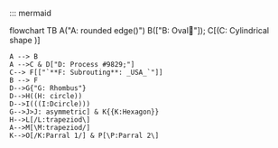 ::: mermaid

flowchart TB
    A("A: rounded edge()") 
    B(["B: Oval🚗"]); 
    C[(C: 
        Cylindrical
        shape
    )]
    
    A --> B
    A -->C & D["D: Process #9829;"]
    C--> F[["`**F: Subrouting**: _USA_`"]]
    B --> F
    D-->G{"G: Rhombus"}
    D-->H((H: circle))
    D-->I(((I:Dcircle)))
    G-->J>J: asymmetric] & K{{K:Hexagon}}
    H-->L[/L:trapeziod\]
    A-->M[\M:trapeziod/]
    K-->O[/K:Parral 1/] & P[\P:Parral 2\]
    
    
